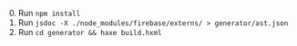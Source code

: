 0. Run `npm install`
0. Run `jsdoc -X ./node_modules/firebase/externs/ > generator/ast.json`
0. Run `cd generator && haxe build.hxml`